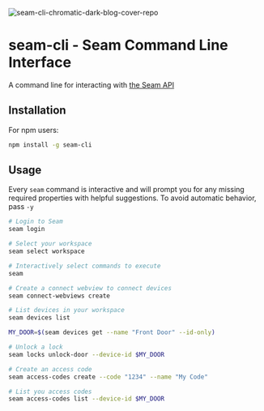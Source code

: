![seam-cli-chromatic-dark-blog-cover-repo](https://github.com/seamapi/seam-cli/assets/852751/e63bbaaa-d8a9-4417-ac69-d21b172e6de6)

# seam-cli - Seam Command Line Interface

A command line for interacting with [the Seam API](https://seam.co)

## Installation

For npm users:

```bash
npm install -g seam-cli
```

## Usage

Every `seam` command is interactive and will prompt you for any missing
required properties with helpful suggestions. To avoid automatic behavior,
pass `-y`

```bash
# Login to Seam
seam login

# Select your workspace
seam select workspace

# Interactively select commands to execute
seam

# Create a connect webview to connect devices
seam connect-webviews create

# List devices in your workspace
seam devices list

MY_DOOR=$(seam devices get --name "Front Door" --id-only)

# Unlock a lock
seam locks unlock-door --device-id $MY_DOOR

# Create an access code
seam access-codes create --code "1234" --name "My Code"

# List you access codes
seam access-codes list --device-id $MY_DOOR
```
